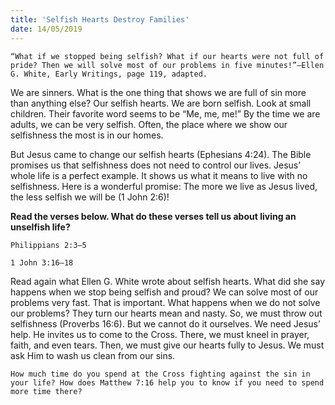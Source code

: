 ```yaml
---
title: 'Selfish Hearts Destroy Families'
date: 14/05/2019
---
```


`“What if we stopped being selfish? What if our hearts were not full of pride? Then we will solve most of our problems in five minutes!”—Ellen G. White, Early Writings, page 119, adapted.`

We are sinners. What is the one thing that shows we are full of sin more than anything else? Our selfish hearts. We are born selfish. Look at small children. Their favorite word seems to be “Me, me, me!” By the time we are adults, we can be very selfish. Often, the place where we show our selfishness the most is in our homes.

But Jesus came to change our selfish hearts (Ephesians 4:24). The Bible promises us that selfishness does not need to control our lives. Jesus’ whole life is a perfect example. It shows us what it means to live with no selfishness. Here is a wonderful promise: The more we live as Jesus lived, the less selfish we will be (1 John 2:6)!

**Read the verses below. What do these verses tell us about living an unselfish life?**

`Philippians 2:3–5`

`1 John 3:16–18`

Read again what Ellen G. White wrote about selfish hearts. What did she say happens when we stop being selfish and proud? We can solve most of our problems very fast. That is important. What happens when we do not solve our problems? They turn our hearts mean and nasty. So, we must throw out selfishness (Proverbs 16:6). But we cannot do it ourselves. We need Jesus’ help. He invites us to come to the Cross. There, we must kneel in prayer, faith, and even tears. Then, we must give our hearts fully to Jesus. We must ask Him to wash us clean from our sins.

`How much time do you spend at the Cross fighting against the sin in your life? How does Matthew 7:16 help you to know if you need to spend more time there?`